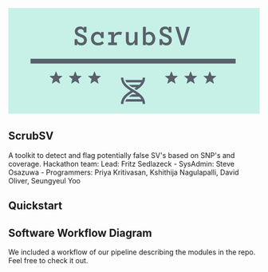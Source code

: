 ![alt text](ScrubSV_logo.png)

## ScrubSV
A toolkit to detect and flag potentially false SV's based on SNP's  and coverage.
Hackathon team: Lead: Fritz Sedlazeck - SysAdmin: Steve Osazuwa - Programmers: Priya Kritivasan, Kshithija Nagulapalli, David Oliver, Seungyeul Yoo

## Quickstart

<Here is how you run it>

## Software Workflow Diagram
We included a workflow of our pipeline describing the modules in the repo. Feel free to check it out. 


